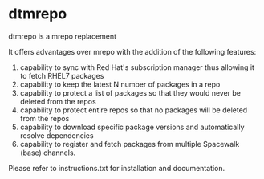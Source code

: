 dtmrepo
=======

dtmrepo is a mrepo replacement

It offers advantages over mrepo with the addition of the following features:

1. capability to sync with Red Hat's subscription manager thus allowing it to fetch RHEL7 packages
2. capability to keep the latest N number of packages in a repo
3. capability to protect a list of packages so that they would never be deleted from the repos
4. capability to protect entire repos so that no packages will be deleted from the repos
5. capability to download specific package versions and automatically resolve dependencies
6. capability to register and fetch packages from multiple Spacewalk (base) channels.

Please refer to instructions.txt for installation and documentation.
